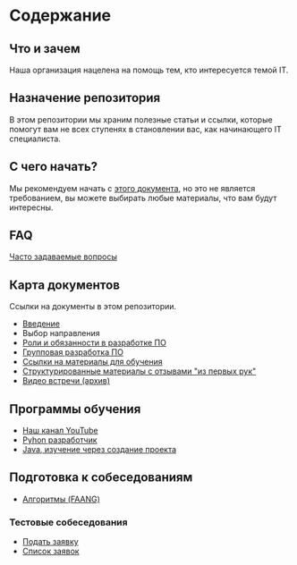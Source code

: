# Содержание

## Что и зачем

Наша организация нацелена на помощь тем, кто интересуется темой IT. 

## Назначение репозитория

В этом репозитории мы храним полезные статьи и ссылки, которые помогут вам не всех ступенях в становлении вас, как начинающего IT специалиста. 

## С чего начать? 

Мы рекомендуем начать с [этого документа](introduction.md), но это не является требованием, вы можете выбирать любые материалы, что вам будут интересны. 

## FAQ

[Часто задаваемые вопросы](https://github.com/Entering-IT/documentation/discussions/categories/q-a)


## Карта документов

Ссылки на документы в этом репозитории. 

- [Введение](introduction.md)
- Выбор направления
- [Роли и обязанности в разработке ПО](common/RolesAndResponsibilities.md)
- [Групповая разработка ПО](common/TeamAndSoftwareDevelopment.md)
- [Ссылки на материалы для обучения](links.md)
- [Структурированные материалы с отзывами "из первых рук"](resources/0intro.md)
- [Видео встречи (архив)](meetups.md)

## Программы обучения
- [Наш канал YouTube](https://www.youtube.com/channel/UCW0TBEyJDtY1pwq3S_pMDFQ)
- [Pyhon разработчик](python/roadmap.md)
- [Java, изучение через создание проекта](https://www.youtube.com/watch?v=TpxGzbn2_x4&list=PLyxk-1FCKqockmP-fXZmHQ7UlYP3qvZRa)

## Подготовка к собеседованиям

- [Алгоритмы (FAANG)](interview/algorithms_basics.md)

### Тестовые собеседования

- [Подать заявку](https://forms.gle/p8TuT9zb31eXYuHr5)
- [Список заявок](https://docs.google.com/spreadsheets/d/1XskAWtyP95B-Mb9-acj2n2_xFxbfRirfL99d4Tq2DiA/edit?usp=sharing)
